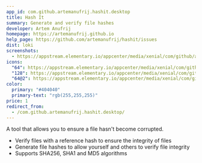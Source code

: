 ```yaml
---
app_id: com.github.artemanufrij.hashit.desktop
title: Hash It
summary: Generate and verify file hashes
developer: Artem Anufrij
homepage: https://artemanufrij.github.io
help_page: https://github.com/artemanufrij/hashit/issues
dist: loki
screenshots:
  - https://appstream.elementary.io/appcenter/media/xenial/com/github/artemanufrij.hashit.desktop/99A58C78F86F55E766FA81098B09FC5A/screenshots/image-1_orig.png
icons:
  "64": https://appstream.elementary.io/appcenter/media/xenial/com/github/artemanufrij.hashit.desktop/99A58C78F86F55E766FA81098B09FC5A/icons/64x64/com.github.artemanufrij.hashit_com.github.artemanufrij.hashit.png
  "128": https://appstream.elementary.io/appcenter/media/xenial/com/github/artemanufrij.hashit.desktop/99A58C78F86F55E766FA81098B09FC5A/icons/128x128/com.github.artemanufrij.hashit_com.github.artemanufrij.hashit.png
  "64@2": https://appstream.elementary.io/appcenter/media/xenial/com/github/artemanufrij.hashit.desktop/99A58C78F86F55E766FA81098B09FC5A/icons/64x64@2/com.github.artemanufrij.hashit_com.github.artemanufrij.hashit.png
color:
  primary: "#404040"
  primary-text: "rgb(255,255,255)"
price: 1
redirect_from:
  - /com.github.artemanufrij.hashit.desktop/
---
```


<p>A tool that allows you to ensure a file hasn&apos;t become corrupted.</p>
<ul>
  <li>Verify files with a reference hash to ensure the integrity of files</li>
  <li>Generate file hashes to allow yourself and others to verify file integrity</li>
  <li>Supports SHA256, SHA1 and MD5 algorithms</li>
</ul>